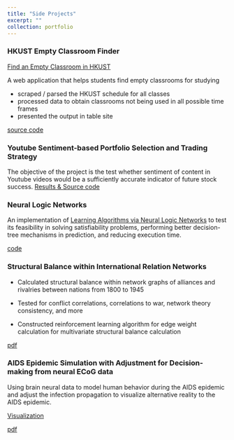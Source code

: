 ```yaml
---
title: "Side Projects"
excerpt: ""
collection: portfolio
---
```


### HKUST Empty Classroom Finder


[Find an Empty Classroom in HKUST](https://dattasiddhartha-1.github.io/EmptyClassroomHKUST/)

A web application that helps students find empty classrooms for studying
- scraped / parsed the HKUST schedule for all classes
- processed data to obtain classrooms not being used in all possible time frames
- presented the output in table site

[source code](https://github.com/dattasiddhartha-1/EmptyClassroomHKUST)

### Youtube Sentiment-based Portfolio Selection and Trading Strategy

The objective of the project is the test whether sentiment of content in Youtube videos would be a sufficiently accurate indicator of future stock success.
[Results & Source code](https://github.com/dattasiddhartha/QuantTrading_Decal)

### Neural Logic Networks

An implementation of [Learning Algorithms via Neural Logic Networks](https://arxiv.org/abs/1904.01554) to test its feasibility in solving satisfiability problems, performing better decision-tree mechanisms in prediction, and reducing execution time.

[code](https://github.com/dattasiddhartha/NeuralLogicNetwork)

### Structural Balance within International Relation Networks

* Calculated structural balance within network graphs of alliances and rivalries between nations from 1800 to 1945

* Tested for conflict correlations, correlations to war, network theory consistency, and more

* Constructed reinforcement learning algorithm for edge weight calculation for multivariate structural balance calculation

[pdf](https://drive.google.com/open?id=1lUfM2D4XycYqbIgJThU1Xjk0sdku4z3n)


### AIDS Epidemic Simulation with Adjustment for Decision-making from neural ECoG data

Using brain neural data to model human behavior during the AIDS epidemic and adjust the infection propagation to visualize alternative reality to the AIDS epidemic.

[Visualization](https://public.tableau.com/profile/sidd4881#!/vizhome/viz_25/Story1)

[pdf](https://drive.google.com/open?id=17WZ1hRXWdA-ppuXmkyBdVcu26os3wALx)

